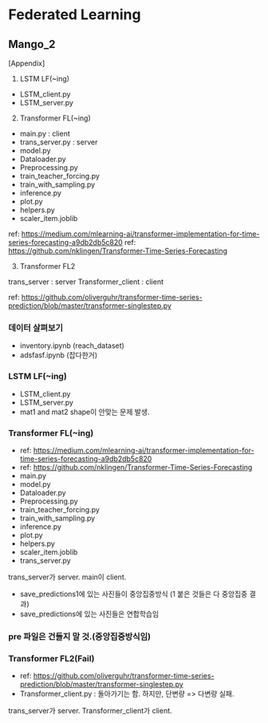 # Federated Learning 
## Mango_2

[Appendix]

1. LSTM LF(~ing)
- LSTM_client.py
- LSTM_server.py

2. Transformer FL(~ing)
- main.py : client
- trans_server.py : server
- model.py
- Dataloader.py
- Preprocessing.py
- train_teacher_forcing.py
- train_with_sampling.py
- inference.py
- plot.py
- helpers.py
- scaler_item.joblib

ref: https://medium.com/mlearning-ai/transformer-implementation-for-time-series-forecasting-a9db2db5c820
ref: https://github.com/nklingen/Transformer-Time-Series-Forecasting


3. Transformer FL2

trans_server : server
Transformer_client : client

ref: https://github.com/oliverguhr/transformer-time-series-prediction/blob/master/transformer-singlestep.py



















### 데이터 살펴보기
- inventory.ipynb (reach_dataset)
- adsfasf.ipynb (잡다한거)

### LSTM LF(~ing)
- LSTM_client.py
- LSTM_server.py
- mat1 and mat2 shape이 안맞는 문제 발생.

### Transformer FL(~ing)
- ref: https://medium.com/mlearning-ai/transformer-implementation-for-time-series-forecasting-a9db2db5c820
- ref: https://github.com/nklingen/Transformer-Time-Series-Forecasting
- main.py
- model.py
- Dataloader.py
- Preprocessing.py
- train_teacher_forcing.py
- train_with_sampling.py
- inference.py
- plot.py
- helpers.py
- scaler_item.joblib
- trans_server.py

trans_server가 server.
main이 client.

- save_predictions1에 있는 사진들이 중앙집중방식 (1 붙은 것들은 다 중앙집중 결과)
- save_predictions에 있는 사진들은 연합학습임

### pre 파일은 건들지 말 것.(중앙집중방식임)


### Transformer FL2(Fail)
- ref: https://github.com/oliverguhr/transformer-time-series-prediction/blob/master/transformer-singlestep.py
- Transformer_client.py
: 돌아가기는 함. 하지만, 단변량 => 다변량 실패.

trans_server가 server.
Transformer_client가 client.
